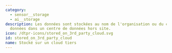 ```yaml
---
category:
  - sensor__storage
  - ai__storage
description: Les données sont stockées au nom de l'organisation ou du collecteur de
  données dans un centre de données hors site.
icon: /dtpr-icons/stored_on_3rd_party_cloud.svg
id: stored_on_3rd_party_cloud
name: Stocké sur un cloud tiers
---
```

